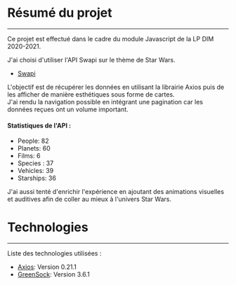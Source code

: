 # Résumé du projet
***
Ce projet est effectué dans le cadre du module Javascript de la LP DIM 2020-2021.

J'ai choisi d'utiliser l'API Swapi sur le thème de Star Wars.
* [Swapi](https://swapi.dev/)

L'objectif est de récupérer les données en utilisant la librairie Axios puis de les afficher de manière esthétiques sous forme de cartes. <br/>
J'ai rendu la navigation possible en intégrant une pagination car les données reçues ont un volume important. <br/>

#### Statistiques de l'API : 

+ People: 82
+ Planets: 60
+ Films: 6
+ Species : 37
+ Vehicles: 39
+ Starships: 36


J'ai aussi tenté d'enrichir l'expérience en ajoutant des animations visuelles et auditives afin de coller au mieux à l'univers Star Wars.


# Technologies
***
Liste des technologies utilisées :
* [Axios](https://github.com/axios/axios): Version 0.21.1
* [GreenSock](https://greensock.com/): Version 3.6.1

